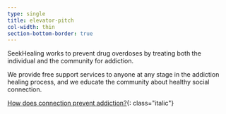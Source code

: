 ```yaml
---
type: single
title: elevator-pitch
col-width: thin
section-bottom-border: true
---
```


SeekHealing works to prevent drug overdoses by treating both the individual and the community for addiction. 

We provide free support services to anyone at any stage in the addiction healing process, and we educate the community about healthy social connection.

[How does connection prevent addiction?](/learn/){: class="italic"}

